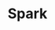 ---
title: "Spark"
layout: category
permalink: /categories/Spark/
author_profile: true
taxonomy: Spark
sidebar:
  nav: "categories"
---
